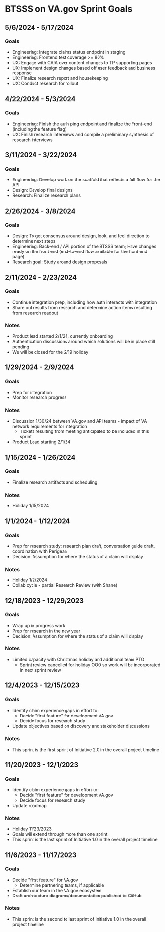 # BTSSS on VA.gov Sprint Goals 

## 5/6/2024 - 5/17/2024
### Goals
* Engineering: Integrate claims status endpoint in staging
* Engineering: Frontend test coverage >= 80%
* UX: Engage with CAIA over content changes to TP supporting pages
* UX: Implement design changes based off user feedback and business response
* UX: Finalize research report and housekeeping
* UX: Conduct research for rollout

## 4/22/2024 - 5/3/2024
### Goals
* Engineering: Finish the auth ping endpoint and finalize the Front-end (including the feature flag)
* UX: Finish research interviews and compile a preliminary synthesis of research interviews

## 3/11/2024 - 3/22/2024
### Goals
* Engineering: Develop work on the scaffold that reflects a full flow for the API
* Design: Develop final designs
* Research: Finalize research plans

## 2/26/2024 - 3/8/2024
### Goals 
* Design: To get consensus around design, look, and feel direction to determine next steps
* Engineering: Back-end / API portion of the BTSSS team; Have changes ready on the front end (end-to-end flow available for the front end page)
* Research goal: Study around design proposals


## 2/11/2024 - 2/23/2024
### Goals
- Continue integration prep, including how auth interacts with integration
- Share out results from research and determine action items resulting from research readout

### Notes

- Product lead started 2/1/24, currently onboarding
- Authentication discussions around which solutions will be in place still pending
- We will be closed for the 2/19 holiday

## 1/29/2024 - 2/9/2024
### Goals
- Prep for integration
- Monitor research progress

### Notes
- Discussion 1/30/24 between VA.gov and API teams - impact of VA network requirements for integration
  - Tickets resulting from meeting anticipated to be included in this sprint
- Product Lead starting 2/1/24


## 1/15/2024 - 1/26/2024
### Goals
- Finalize research artifacts and scheduling

### Notes
- Holiday 1/15/2024

## 1/1/2024 - 1/12/2024
### Goals
- Prep for research study: research plan draft, conversation guide draft, coordination with Perigean
- Decision: Assumption for where the status of a claim will display

### Notes
- Holiday 1/2/2024
- Collab cycle - partial Research Review (with Shane)

## 12/18/2023 - 12/29/2023
### Goals
- Wrap up in progress work
- Prep for research in the new year
- Decision: Assumption for where the status of a claim will display

### Notes
- Limited capacity with Christmas holiday and additional team PTO
  - Sprint review cancelled for holiday OOO so work will be incorporated in next sprint review

## 12/4/2023 - 12/15/2023
### Goals
- Identify claim experience gaps in effort to:
  - Decide "first feature" for development VA.gov
  - Decide focus for research study 
- Update objectives based on discovery and stakeholder discussions

### Notes
- This sprint is the first sprint of Initiative 2.0 in the overall project timeline


## 11/20/2023 - 12/1/2023
### Goals
- Identify claim experience gaps in effort to:
  - Decide "first feature" for development VA.gov
  - Decide focus for research study 
- Update roadmap

### Notes
- Holiday 11/23/2023
- Goals will extend through more than one sprint
- This sprint is the last sprint of Initiative 1.0 in the overall project timeline


## 11/6/2023 - 11/17/2023
### Goals
- Decide "first feature" for VA.gov
  - Determine partnering teams, if applicable
- Establish our team in the VA.gov ecosystem
- Draft architecture diagrams/documentation published to GitHub

### Notes
- This sprint is the second to last sprint of Initiative 1.0 in the overall project timeline
